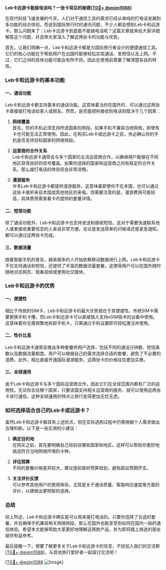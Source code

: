 **Leb卡远游卡能接电话吗？一张卡背后的秘密[[TG💪+ @esim1088](https://t.me/s/esim1088)]**

在现代科技飞速发展的今天，人们对于通信工具的需求已经从单纯的打电话发展到多功能的综合体验。而说到国际旅行时的通讯问题，不少人都会想到Leb卡和远游卡。那么问题来了：Leb卡远游卡到底能不能接电话呢？这篇文章就来给大家详细解答这个问题，并且带大家深入了解这两张卡的功能与优势。

首先，让我们明确一点，Leb卡和远游卡都是为国际旅行者设计的便捷通信工具。它们的核心功能在于帮助用户在出国时能够轻松实现通话、发短信以及上网。不过，它们之间的具体功能可能会有所不同，因此在使用前需要了解清楚各自的特性。

### Leb卡和远游卡的基本功能

#### 一、通话功能

Leb卡和远游卡都支持基本的通话功能。这意味着当你在国外时，可以通过这两张卡直接拨打电话给家人或朋友。然而，是否能顺利接收到电话则取决于几个因素：

1. **网络覆盖**  
   首先，你的手机必须支持所选国家的频段。如果手机不兼容当地网络，即使有卡也可能无法正常使用。因此，在购买Leb卡或远游卡之前，务必确认你的手机是否支持目标国家的网络频段。

2. **运营商的合作关系**  
   Leb卡和远游卡通常会与多个国家的主流运营商合作，以确保用户能够在不同地区获得良好的信号覆盖。如果你选择的国家和运营商之间有稳定的合作关系，那么接打电话的体验将会非常流畅。

3. **漫游服务**  
   许多Leb卡和远游卡都提供漫游服务，这意味着即使你不在本国，也可以通过这些卡接听来自本国或其他地区的来电。但需要注意的是，漫游费用可能较高，具体费用需查看卡内提供的套餐详情。

#### 二、短信功能

除了通话功能外，Leb卡和远游卡也支持发送和接收短信。这对于需要快速联系他人或者接收重要信息的人来说非常方便。无论是发送简单的问候语还是紧急通知，都可以通过这两张卡完成。

#### 三、数据流量

随着智能手机的普及，越来越多的人开始依赖移动数据进行上网。Leb卡和远游卡不仅支持通话和短信，还提供了丰富的数据流量套餐。这使得用户可以在国外随时随地浏览网页、观看视频或使用社交媒体。

### Leb卡和远游卡的优势

#### 一、便捷性

相比于传统的SIM卡，Leb卡和远游卡的最大优势就在于其便捷性。传统SIM卡需要更换手机卡槽，而Leb卡和远游卡可以直接插入支持eSIM技术的设备中使用。这意味着你无需频繁地拆卸手机卡，只需通过手机设置即可轻松激活并使用。

#### 二、性价比高

Leb卡和远游卡通常会推出多种套餐供用户选择，包括不同的通话分钟数、短信条数以及数据流量额度。用户可以根据自己的需求选择合适的套餐，避免了不必要的浪费。此外，相比直接开通国际漫游服务，这两张卡的价格往往更加实惠。

#### 三、全球通用

由于Leb卡和远游卡与多个国际运营商合作，因此它们在全球范围内都有广泛的适用性。无论你去往哪个国家，只要该国支持相关运营商的服务，就可以使用这两张卡进行通信。这种全球通用的特点让旅行变得更加无忧无虑。

### 如何选择适合自己的Leb卡或远游卡？

虽然Leb卡和远游卡都具有上述优点，但在实际选购过程中仍需根据个人需求做出合理判断。以下是一些实用的小建议：

1. **确定目的地**  
   在购买之前，首先要明确自己将前往哪些国家和地区。这样可以帮助你更好地挑选符合当地网络环境的卡种。

2. **评估预算**  
   不同的套餐价格差异较大，建议提前做好预算规划，避免超出预期开支。

3. **关注评价反馈**  
   可以参考其他用户的使用体验，尤其是关于通话质量、客服响应速度等方面的评价，以便做出更明智的选择。

### 总结

综上所述，Leb卡和远游卡确实是可以用来接打电话的。只要你选择了合适的套餐，并且确保手机兼容相关网络频段，那么在国外也能享受到如同在国内一般的通信体验。希望本文能够帮助大家更好地理解这两款产品，并为即将踏上旅途的朋友提供有益参考。

最后提醒一下，想要了解更多关于Leb卡和远游卡的信息，不妨加入我们的交流群[[TG💪+ @esim1088](https://t.me/s/esim1088)]，与其他旅行爱好者一起探讨交流吧！

[[TG💪+ @esim1088](https://t.me/s/esim1088) ![Image](https://i.postimg.cc/4NQfJmqS/Snipaste-2025-05-13-00-14-12.png)]